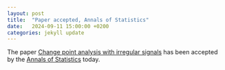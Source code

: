 ```yaml
---
layout: post
title:  "Paper accepted, Annals of Statistics"
date:   2024-09-11 15:00:00 +0200
categories: jekyll update
---
```

The paper [Change point analysis with irregular signals](https://arxiv.org/abs/2409.08863) has been accepted by the [Annals of Statistics](https://imstat.org/journals-and-publications/annals-of-statistics/annals-of-statistics-future-papers/) today.
